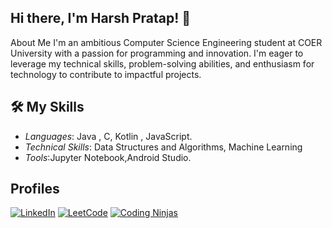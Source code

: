 ## Hi there, I'm Harsh Pratap! 👋

About Me
I'm an ambitious Computer Science Engineering student at COER University with a passion for programming and innovation. I'm eager to leverage my technical skills, problem-solving abilities, and enthusiasm for technology to contribute to impactful projects.

## 🛠 My Skills
- *Languages*: Java , C, Kotlin , JavaScript.
- *Technical Skills*: Data Structures and Algorithms, Machine Learning
- *Tools*:Jupyter Notebook,Android Studio.
 
## Profiles
[![LinkedIn](https://img.icons8.com/fluent/48/000000/linkedin.png)]((https://www.linkedin.com/in/harsh-pratap-82067024b/))
[![LeetCode](https://img.icons8.com/external-tal-revivo-shadow-tal-revivo/48/000000/external-level-up-your-coding-skills-and-quickly-land-a-job-logo-shadow-tal-revivo.png)](https://leetcode.com/u/harshdrax0516/)
[![Coding Ninjas](https://img.icons8.com/color/48/000000/ninja-head.png)](https://www.naukri.com/code360/profile/harshNoob)

